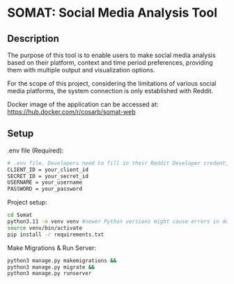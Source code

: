 # SOMAT: Social Media Analysis Tool

## Description
The purpose of this tool is to enable users to make social media analysis based on their platform, context and time period preferences, providing them with multiple output and visualization options.

For the scope of this project, considering the limitations of various social media platforms, the system connection is only established with Reddit.

Docker image of the application can be accessed at: https://hub.docker.com/r/cosarb/somat-web

## Setup

.env file (Required):
```bash
# .env file. Developers need to fill in their Reddit Developer credentials for usage.
CLIENT_ID = your_client_id
SECRET_ID = your_secret_id
USERNAME = your_username
PASSWORD = your_password
```

Project setup:
```bash
cd Somat
python3.11 -m venv venv #newer Python versions might cause errors in dependencies
source venv/bin/activate
pip install -r requirements.txt
```

Make Migrations & Run Server:
```bash
python3 manage.py makemigrations &&
python3 manage.py migrate &&
python3 manage.py runserver
```
